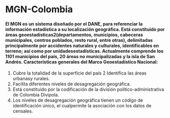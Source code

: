 # MGN-Colombia

#### El MGN es un sistema diseñado por el DANE, para referenciar la información estadística a su localización   geográfica.   Está   constituido   por   áreas   geoestadísticas2(departamentos, municipios,  cabeceras  municipales,  centros  poblados,  resto  rural,  entre  otras),  delimitadas principalmente  por  accidentes  naturales  y  culturales,  identificables  en  terreno;  así  como  por unidadesestadísticas.  Actualmente  comprende  los  1101  municipios  del  país,  20  áreas  no municipalizadas y la isla de San Andrés. Características generales del Marco Geoestadístico Nacional:

1. Cubre la totalidad de la superficie del país
2 Identifica las áreas urbanasy rurales.
3. Facilita diferentes niveles de desagregación geográfica.
4. Está  constituido  por  la  codificación  de  la  división  político-administrativa  de  Colombia Divipola. 
5. Los  niveles  de  desagregación  geográfica  tienen  un  código  de  identificación  único,  el cualpermite la asociación con los datos de censales.

